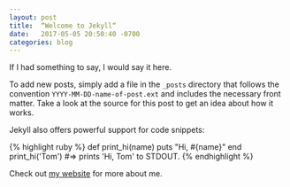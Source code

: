 ```yaml
---
layout: post
title:  “Welcome to Jekyll“
date:   2017-05-05 20:50:40 -0700
categories: blog 
---
```

If I had something to say, I would say it here.

To add new posts, simply add a file in the `_posts` directory that follows the convention `YYYY-MM-DD-name-of-post.ext` and includes the necessary front matter. Take a look at the source for this post to get an idea about how it works.

Jekyll also offers powerful support for code snippets:

{% highlight ruby %}
def print_hi(name)
  puts "Hi, #{name}"
end
print_hi('Tom')
#=> prints 'Hi, Tom' to STDOUT.
{% endhighlight %}

Check out [my website][my-website] for more about me.

[my-website]: http://causeworks.org

